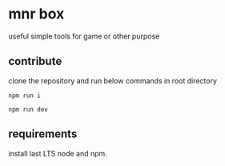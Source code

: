 # mnr box

useful simple tools for game or other purpose

## contribute

clone the repository and run below commands in root directory

`npm run i`

`npm run dev`

## requirements

install last LTS node and npm.
